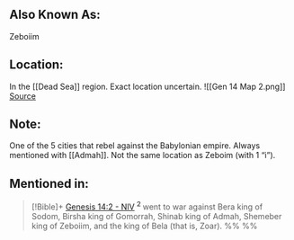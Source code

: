 ## Also Known As:
Zeboiim
## Location:
In the [[Dead Sea]] region. Exact location uncertain.
![[Gen 14 Map 2.png]]
[Source](https://www.israel-a-history-of.com/sodom-and-gomorrah.html)
## Note:
One of the 5 cities that rebel against the Babylonian empire. Always mentioned with [[Admah]]. Not the same location as Zeboim (with 1 “i”).
## Mentioned in:
> [!Bible]+ [Genesis 14:2 - NIV](https://bolls.life/NIV/1/14/)
>  <sup> **2** </sup>went to war against Bera king of Sodom, Birsha king of Gomorrah, Shinab king of Admah, Shemeber king of Zeboiim, and the king of Bela (that is, Zoar).
 %% %%